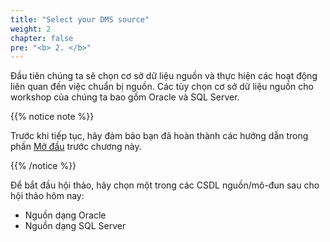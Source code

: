 ```yaml
---
title: "Select your DMS source"
weight: 2
chapter: false
pre: "<b> 2. </b>"
---
```


Đầu tiên chúng ta sẽ chọn cơ sở dữ liệu nguồn và thực hiện các hoạt động liên quan đến việc chuẩn bị nguồn. Các tùy chọn cơ sở dữ liệu nguồn cho workshop của chúng ta bao gồm Oracle và SQL Server.

{{% notice note %}}

Trước khi tiếp tục, hãy đảm bảo bạn đã hoàn thành các hướng dẫn trong phần [Mở đầu](../1-Start/) trước chương này.

{{% /notice %}}

Để bắt đầu hội thảo, hãy chọn một trong các CSDL nguồn/mô-đun sau cho hội thảo hôm nay:

- Nguồn dạng Oracle
- Nguồn dạng SQL Server